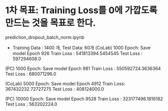 # 1차 목표: Training Loss를 0에 가깝도록 만드는 것을 목표로 한다.

prediction_dropout_batch_norm.ipynb

- Training Data : 1400 개, Test Data: 60개
(CoLab) 1000 Epoch: Save model Epoch 926 Train Loss :   541813394.5454545 Test Loss :   597294608.0

(PC)    1000 Epoch: Save model Epoch 981 Train Loss :   550592724.3636364 Test Loss :   680071296.0

(CoLab) 5000 Epoch: Save model Epoch 4912 Train Loss:   367432232.72727275 Test Loss :  408124000.0

(PC)   10000 Epoch: Save model Epoch 9528 Train Loss :  323177496.1818182  Test Loss :  563202224.0

